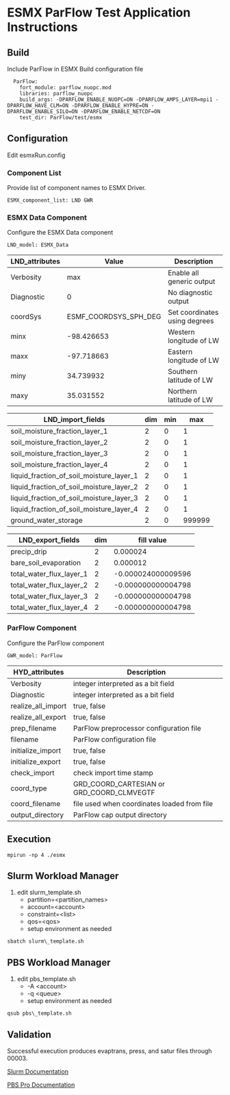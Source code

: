 # ESMX ParFlow Test Application Instructions

## Build
Include ParFlow in ESMX Build configuration file
```
  ParFlow:
    fort_module: parflow_nuopc.mod
    libraries: parflow_nuopc
    build_args: -DPARFLOW_ENABLE_NUOPC=ON -DPARFLOW_AMPS_LAYER=mpi1 -DPARFLOW_HAVE_CLM=ON -DPARFLOW_ENABLE_HYPRE=ON -DPARFLOW_ENABLE_SILO=ON -DPARFLOW_ENABLE_NETCDF=ON
    test_dir: ParFlow/test/esmx
```

## Configuration
Edit esmxRun.config

### Component List
Provide list of component names to ESMX Driver.
```
ESMX_component_list: LND GWR
```

### ESMX Data Component
Configure the ESMX Data component
```
LND_model: ESMX_Data
```

| LND\_attributes | Value                    | Description                   |
| --------------- | ------------------------ | ----------------------------- |
| Verbosity       | max                      | Enable all generic output     |
| Diagnostic      | 0                        | No diagnostic output          |
| coordSys        | ESMF\_COORDSYS\_SPH\_DEG | Set coordinates using degrees |
| minx            | -98.426653               | Western longitude of LW       |
| maxx            | -97.718663               | Eastern longitude of LW       |
| miny            | 34.739932                | Southern latitude of LW       |
| maxy            | 35.031552                | Northern latitude of LW       |

| LND\_import\_fields                            | dim | min | max    |
| ---------------------------------------------- | --- | --- | ------ |
| soil\_moisture\_fraction\_layer\_1             | 2   | 0   | 1      |
| soil\_moisture\_fraction\_layer\_2             | 2   | 0   | 1      |
| soil\_moisture\_fraction\_layer\_3             | 2   | 0   | 1      |
| soil\_moisture\_fraction\_layer\_4             | 2   | 0   | 1      |
| liquid\_fraction\_of\_soil\_moisture\_layer\_1 | 2   | 0   | 1      |
| liquid\_fraction\_of\_soil\_moisture\_layer\_2 | 2   | 0   | 1      |
| liquid\_fraction\_of\_soil\_moisture\_layer\_3 | 2   | 0   | 1      |
| liquid\_fraction\_of\_soil\_moisture\_layer\_4 | 2   | 0   | 1      |
| ground\_water\_storage                         | 2   | 0   | 999999 |

| LND\_export\_fields          | dim | fill value         |
| ---------------------------- | --- | ------------------ |
| precip\_drip                 | 2   | 0.000024           |
| bare\_soil\_evaporation      | 2   | 0.000012           |
| total\_water\_flux\_layer\_1 | 2   | -0.000024000009596 |
| total\_water\_flux\_layer\_2 | 2   | -0.000000000004798 |
| total\_water\_flux\_layer\_3 | 2   | -0.000000000004798 |
| total\_water\_flux\_layer\_4 | 2   | -0.000000000004798 |

### ParFlow Component
Configure the ParFlow component
```
GWR_model: ParFlow
```

| HYD\_attributes      | Description                                   |
| -------------------- | --------------------------------------------- |
| Verbosity            | integer interpreted as a bit field            |
| Diagnostic           | integer interpreted as a bit field            |
| realize\_all\_import | true, false                                   |
| realize\_all\_export | true, false                                   |
| prep\_filename       | ParFlow preprocessor configuration file       |
| filename             | ParFlow configuration file                    |
| initialize\_import   | true, false                                   |
| initialize\_export   | true, false                                   |
| check\_import        | check import time stamp                       |
| coord\_type          | GRD\_COORD\_CARTESIAN or GRD\_COORD\_CLMVEGTF |
| coord\_filename      | file used when coordinates loaded from file   |
| output\_directory    | ParFlow cap output directory                  |


## Execution
```
mpirun -np 4 ./esmx
```

## Slurm Workload Manager
1. edit slurm\_template.sh
    - partition=\<partition\_names\>
    - account=\<account\>
    - constraint=\<list\>
    - qos=\<qos\>
    - setup environment as needed
```
sbatch slurm\_template.sh
```

## PBS Workload Manager
1. edit pbs\_template.sh
    - \-A \<account\>
    - \-q \<queue\>
    - setup environment as needed
```
qsub pbs\_template.sh
```

## Validation
Successful execution produces evaptrans, press, and satur files through 00003.

[Slurm Documentation](https://slurm.schedmd.com/documentation.html)

[PBS Pro Documentation](https://www.altair.com/pbs-works-documentation)
